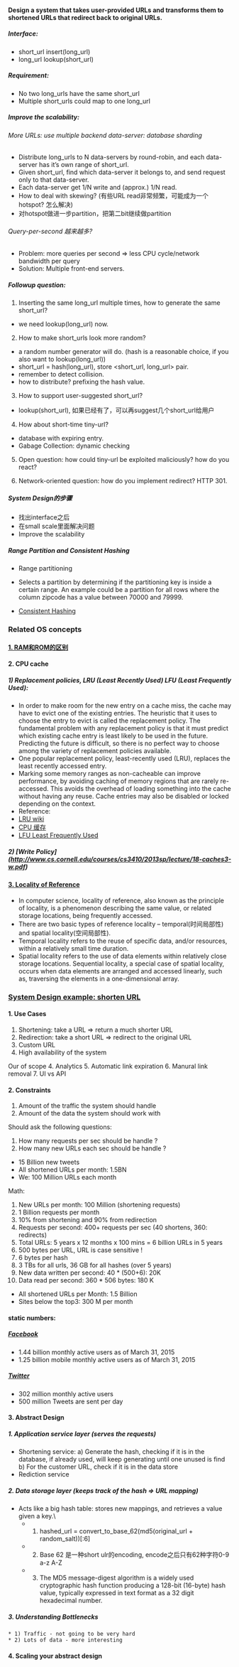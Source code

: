 #### Design a system that takes user-provided URLs and transforms them to shortened URLs that redirect back to original URLs.

##### Interface:
* short_url insert(long_url)
* long_url lookup(short_url)

##### Requirement:
* No two long_urls have the same short_url
* Multiple short_urls could map to one long_url

##### Improve the scalability:
###### More URLs: use multiple backend data-server: database sharding 
* Distribute long_urls to N data-servers by round-robin, and each data-server has it’s own range of short_url.
* Given short_url, find which data-server it belongs to, and send request only to that data-server.
* Each data-server get 1/N write and (approx.) 1/N read.
* How to deal with skewing? (有些URL read非常频繁，可能成为一个hotspot? 怎么解决)
* 对hotspot做进一步partition，把第二bit继续做partition

###### Query-per-second 越来越多?
* Problem: more queries per second => less CPU cycle/network bandwidth per
query
* Solution: Multiple front-end servers.

##### Followup question:
1. Inserting the same long_url multiple times, how to generate the same
short_url?

* we need lookup(long_url) now.

2. How to make short_urls look more random?

* a random number generator will do. (hash is a reasonable choice, if you also want to lookup(long_url))
* short_url = hash(long_url), store <short_url, long_url> pair.
* remember to detect collision.
* how to distribute? prefixing the hash value.

3. How to support user-suggested short_url?

* lookup(short_url), 如果已经有了，可以再suggest几个short_url给用户

4. How about short-time tiny-url?

* database with expiring entry.
* Gabage Collection: dynamic checking

5. Open question: how could tiny-url be exploited maliciously? how do you react?

6. Network-oriented question: how do you implement redirect? HTTP 301.

##### System Design的步骤
* 找出interface之后
* 在small scale里面解决问题
* Improve the scalability

##### Range Partition and Consistent Hashing 
* Range partitioning 
* Selects a partition by determining if the partitioning key is inside a certain range. An example could be a partition for all rows where the column zipcode has a value between 70000 and 79999.

* [Consistent Hashing](http://blog.csdn.net/sparkliang/article/details/5279393)

### Related OS concepts
#### [1. RAM和ROM的区别](http://product.pconline.com.cn/itbk/sjtx/sj/1305/3303309.html)

#### 2. CPU cache

##### 1) Replacement policies, LRU (Least Recently Used) LFU (Least Frequently Used): 
* In order to make room for the new entry on a cache miss, the cache may have to evict one of the existing entries. The heuristic that it uses to choose the entry to evict is called the replacement policy. The fundamental problem with any replacement policy is that it must predict which existing cache entry is least likely to be used in the future. Predicting the future is difficult, so there is no perfect way to choose among the variety of replacement policies available.
* One popular replacement policy, least-recently used (LRU), replaces the least recently accessed entry.
* Marking some memory ranges as non-cacheable can improve performance, by avoiding caching of memory regions that are rarely re-accessed. This avoids the overhead of loading something into the cache without having any reuse.
Cache entries may also be disabled or locked depending on the context.
* Reference:
* [LRU wiki](http://en.wikipedia.org/wiki/Cache_algorithms)
* [CPU 缓存](http://zh.wikipedia.org/wiki/CPU%E7%BC%93%E5%AD%98)
* [LFU Least Frequently Used](http://en.wikipedia.org/wiki/Least_frequently_used)

##### 2) [Write Policy] (http://www.cs.cornell.edu/courses/cs3410/2013sp/lecture/18-caches3-w.pdf)


#### [3. Locality of Reference](http://en.wikipedia.org/wiki/Locality_of_reference)
* In computer science, locality of reference, also known as the principle of locality, is a phenomenon describing the same value, or related storage locations, being frequently accessed. 
* There are two basic types of reference locality – temporal(时间局部性) and spatial locality(空间局部性). 
* Temporal locality refers to the reuse of specific data, and/or resources, within a relatively small time duration. 
* Spatial locality refers to the use of data elements within relatively close storage locations. Sequential locality, a special case of spatial locality, occurs when data elements are arranged and accessed linearly, such as, traversing the elements in a one-dimensional array.


### [System Design example: shorten URL](http://www.hiredintech.com/system-design/the-system-design-process/)
#### 1. Use Cases
1. Shortening: take a URL => return a much shorter URL
2. Redirection: take a short URL => redirect to the original URL 
3. Custom URL
4. High availability of the system 

  Our of scope 
   4. Analytics
   5. Automatic link expiration
   6. Manural link removal 
   7. UI vs API 

#### 2. Constraints
1. Amount of the traffic the system should handle 
2. Amount of the data the system should work with

  Should ask the following questions: 
   1. How many requests per sec should be handle ?
   2. How many new URLs each sec should be handle ?

* 15 Billion new tweets
* All shortened URLs per month: 1.5BN
* We: 100 Million URLs each month 

Math:
1. New URLs per month: 100 Million (shortening requests)
2. 1 Billion requests per month 
3. 10% from shortening and 90% from redirection 
4. Requests per second: 400+ requests per sec (40 shortens, 360: redirects)
5. Total URLs: 5 years x 12 months x 100 mins = 6 billion URLs in 5 years
6. 500 bytes per URL, URL is case sensitive !
7. 6 bytes per hash 
8. 3 TBs for all urls, 36 GB for all hashes (over 5 years)
9. New data written per second: 40 * (500+6): 20K
10. Data read per second: 360 * 506 bytes: 180 K

* All shortened URLs per Month: 1.5 Billion 
* Sites below the top3: 300 M per month 

#### static numbers:
##### [Facebook](http://newsroom.fb.com/company-info/)
* 1.44 billion monthly active users as of March 31, 2015
* 1.25 billion mobile monthly active users as of March 31, 2015

##### [Twitter](https://about.twitter.com/company)
* 302 million monthly active users
* 500 million Tweets are sent per day
 
#### 3. Abstract Design
##### 1. Application service layer (serves the requests)
* Shortening service: 
    a) Generate the hash, checking if it is in the database, if already used, will keep generating until one unused is find
    b) For the customer URL, check if it is in the data store
* Rediction service 

##### 2. Data storage layer (keeps track of the hash => URL mapping)

* Acts like a big hash table: stores new mappings, and retrieves a value given a key.\
    * 1) hashed_url = convert_to_base_62(md5(original_url + random_salt))[:6]
    * 2) Base 62 是一种short ulr的encoding, encode之后只有62种字符0-9 a-z A-Z
    * 3) The MD5 message-digest algorithm is a widely used cryptographic hash function producing a 128-bit (16-byte) hash value, typically expressed in text format as a 32 digit hexadecimal number.  

##### 3. Understanding Bottlenecks
    * 1) Traffic - not going to be very hard
    * 2) Lots of data - more interesting
  

#### 4. Scaling your abstract design 
